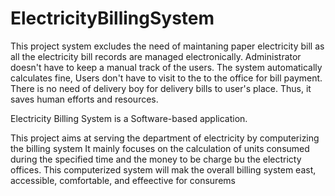 # ElectricityBillingSystem

This project system excludes the need of maintaning paper electricity bill as all the electricity bill records are managed electronically. Administrator doesn't have to keep a manual track of the users. The system automatically calculates fine, Users don't have to visit to the to the office for bill payment. There is no need of delivery boy for delivery bills to user's place. Thus, it saves human efforts and resources.

Electricity Billing System is a Software-based application.

This project aims at serving the department of electricity by computerizing the billing system
It mainly focuses on the calculation of units consumed during the specified time and the money to be charge bu the electricty offices.
This computerized system will mak the overall billing system east, accessible, comfortable, and effeective for consurems
